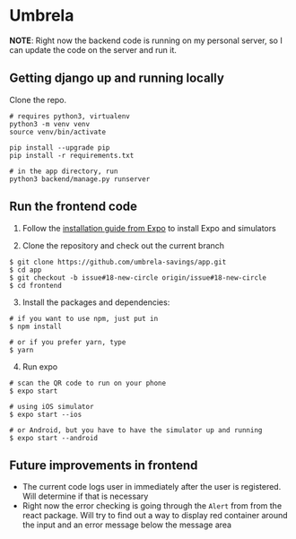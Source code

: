 # Umbrela

**NOTE**: Right now the backend code is running on my personal server, so I can update the code on the server and run it. 

## Getting django up and running locally

Clone the repo.

```
# requires python3, virtualenv
python3 -m venv venv
source venv/bin/activate

pip install --upgrade pip
pip install -r requirements.txt

# in the app directory, run
python3 backend/manage.py runserver
```
## Run the frontend code

1. Follow the [installation guide from Expo](https://docs.expo.io/versions/v33.0.0/introduction/installation/) to install Expo and simulators

2. Clone the repository and check out the current branch
  ```
  $ git clone https://github.com/umbrela-savings/app.git
  $ cd app
  $ git checkout -b issue#18-new-circle origin/issue#18-new-circle
  $ cd frontend
  ```
3. Install the packages and dependencies:
  ```
  # if you want to use npm, just put in
  $ npm install 

  # or if you prefer yarn, type
  $ yarn
  ```
4. Run expo
  ```
  # scan the QR code to run on your phone 
  $ expo start

  # using iOS simulator
  $ expo start --ios

  # or Android, but you have to have the simulator up and running
  $ expo start --android
  ```

## Future improvements in frontend 
- The current code logs user in immediately after the user is registered. Will determine if that is necessary 
- Right now the error checking is going through the `Alert` from from the react package. Will try to find out a way to display red container around the input and an error message below the message area